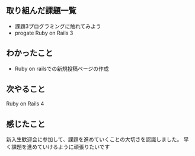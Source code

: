 ## 取り組んだ課題一覧
- 課題3プログラミングに触れてみよう
- progate Ruby on Rails 3
## わかったこと
- Ruby on railsでの新規投稿ページの作成
## 次やること
Ruby on Rails 4
## 感じたこと
新入生歓迎会に参加して、課題を進めていくことの大切さを認識しました。
早く課題を進めていけるように頑張りたいです